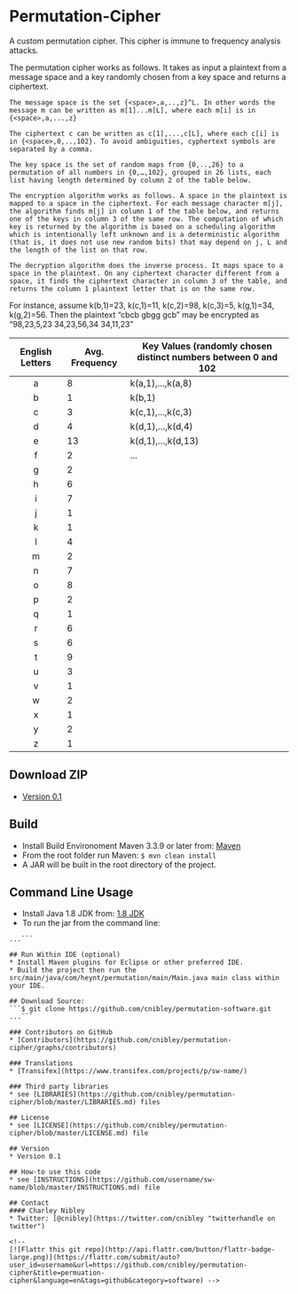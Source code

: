 # Permutation-Cipher
A custom permutation cipher. This cipher is immune to frequency analysis attacks.

The permutation cipher works as follows. It takes as input a plaintext from a message space and a key randomly chosen from a key space and returns a ciphertext.

    The message space is the set {<space>,a,..,z}^L. In other words the message m can be written as m[1]...m[L], where each m[i] is in {<space>,a,...,z}

    The ciphertext c can be written as c[1],...,c[L], where each c[i] is in {<space>,0,..,102}. To avoid ambiguities, cyphertext symbols are separated by a comma.

    The key space is the set of random maps from {0,..,26} to a permutation of all numbers in {0,…,102}, grouped in 26 lists, each list having length determined by column 2 of the table below.

    The encryption algorithm works as follows. A space in the plaintext is mapped to a space in the ciphertext. For each message character m[j], the algorithm finds m[j] in column 1 of the table below, and returns one of the keys in column 3 of the same row. The computation of which key is returned by the algorithm is based on a scheduling algorithm which is intentionally left unknown and is a deterministic algorithm (that is, it does not use new random bits) that may depend on j, L and the length of the list on that row.

    The decryption algorithm does the inverse process. It maps space to a space in the plaintext. On any ciphertext character different from a space, it finds the ciphertext character in column 3 of the table, and returns the column 1 plaintext letter that is on the same row.  

For instance, assume k(b,1)=23, k(c,1)=11, k(c,2)=98, k(c,3)=5, k(g,1)=34, k(g,2)=56. Then the plaintext “cbcb gbgg gcb” may be encrypted as “98,23,5,23 34,23,56,34 34,11,23”

| English Letters 	| Avg. Frequency 	| Key Values (randomly chosen distinct numbers between 0 and 102 	|
|:---------------:	|----------------	|----------------------------------------------------------------	|
|        a        	|        8       	|                        k(a,1),...,k(a,8)                       	|
|        b        	|        1       	|                             k(b,1)                             	|
|        c        	|        3       	|                        k(c,1),...,k(c,3)                       	|
|        d        	|        4       	|                        k(d,1),...,k(d,4)                       	|
|        e        	|       13       	|                       k(d,1),...,k(d,13)                       	|
|        f        	|        2       	|                               ...                              	|
|        g        	|        2       	|                                                                	|
|        h        	|        6       	|                                                                	|
|        i        	|        7       	|                                                                	|
|        j        	|        1       	|                                                                	|
|        k        	|        1       	|                                                                	|
|        l        	|        4       	|                                                                	|
|        m        	|        2       	|                                                                	|
|        n        	|        7       	|                                                                	|
|        o        	|        8       	|                                                                	|
|        p        	|        2       	|                                                                	|
|        q        	|        1       	|                                                                	|
|        r        	|        6       	|                                                                	|
|        s        	|        6       	|                                                                	|
|        t        	|        9       	|                                                                	|
|        u        	|        3       	|                                                                	|
|        v        	|        1       	|                                                                	|
|        w        	|        2       	|                                                                	|
|        x        	|        1       	|                                                                	|
|        y        	|        2       	|                                                                	|
|        z        	|        1       	|                                                                	|


## Download ZIP
* [Version 0.1](https://github.com/cnibley/permutation-cipher/archive/master.zip)

## Build
* Install Build Environoment Maven 3.3.9 or later from: [Maven](https://maven.apache.org/download.cgi)
* From the root folder run Maven: 
```$ mvn clean install```
* A JAR will be built in the root directory of the project.

## Command Line Usage
* Install Java 1.8 JDK from: [1.8 JDK](http://www.oracle.com/technetwork/pt/java/javase/downloads/jdk8-downloads-2133151.html)
* To run the jar from the command line:
```$ java -jar permutation-cipher-0.0.1-SNAPSHOT.jar
...```

## Run Within IDE (optional)
* Install Maven plugins for Eclipse or other preferred IDE.
* Build the project then run the src/main/java/com/heynt/permutation/main/Main.java main class within your IDE.

## Download Source:
```$ git clone https://github.com/cnibley/permutation-software.git
...```

### Contributors on GitHub
* [Contributors](https://github.com/cnibley/permutation-cipher/graphs/contributors)

### Translations
* [Transifex](https://www.transifex.com/projects/p/sw-name/)

### Third party libraries
* see [LIBRARIES](https://github.com/cnibley/permutation-cipher/blob/master/LIBRARIES.md) files

## License 
* see [LICENSE](https://github.com/cnibley/permutation-cipher/blob/master/LICENSE.md) file

## Version 
* Version 0.1

## How-to use this code
* see [INSTRUCTIONS](https://github.com/username/sw-name/blob/master/INSTRUCTIONS.md) file

## Contact
#### Charley Nibley
* Twitter: [@cnibley](https://twitter.com/cnibley "twitterhandle on twitter")

<!--
[![Flattr this git repo](http://api.flattr.com/button/flattr-badge-large.png)](https://flattr.com/submit/auto?user_id=username&url=https://github.com/cnibley/permutation-cipher&title=permuation-cipher&language=en&tags=github&category=software) -->
